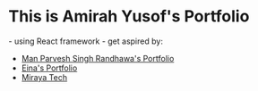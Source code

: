 # This is Amirah Yusof's Portfolio
<div>
  - using React framework
  - get aspired by:
</div>
 <div>
  <ul>
   <li> <a href="https://manparvesh.com/">Man Parvesh Singh Randhawa's Portfolio</a> </li>
  <li> <a href="https://www.eina.ca/">Eina's Portfolio</a> </li>
  <li> <a href="https://www.miraya.tech/">Miraya Tech</a> </li>
  </ul>
 </div>
 
